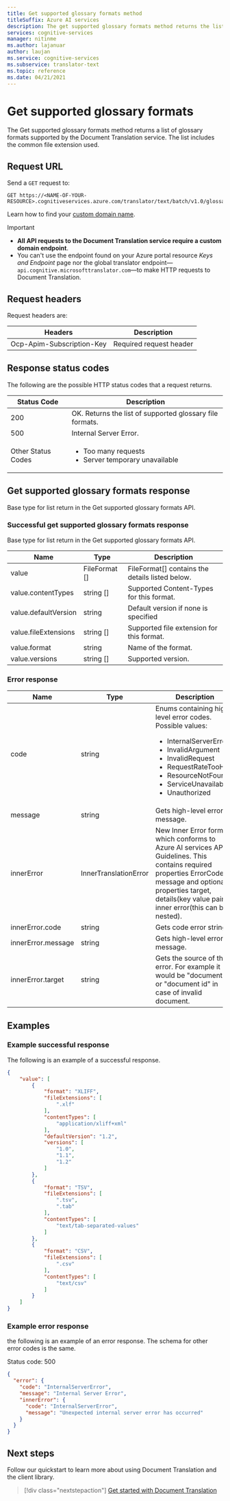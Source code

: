 ```yaml
---
title: Get supported glossary formats method
titleSuffix: Azure AI services
description: The get supported glossary formats method returns the list of supported glossary formats.
services: cognitive-services
manager: nitinme
ms.author: lajanuar
author: laujan
ms.service: cognitive-services
ms.subservice: translator-text
ms.topic: reference
ms.date: 04/21/2021
---
```


# Get supported glossary formats

The Get supported glossary formats method returns a list of glossary formats supported by the Document Translation service. The list includes the common file extension used.

## Request URL

Send a `GET` request to:
```HTTP
GET https://<NAME-OF-YOUR-RESOURCE>.cognitiveservices.azure.com/translator/text/batch/v1.0/glossaries/formats
```

Learn how to find your [custom domain name](../quickstarts/document-translation-rest-api.md).

> [!IMPORTANT]
>
> * **All API requests to the Document Translation service require a custom domain endpoint**.
> * You can't use the endpoint found on your Azure portal resource _Keys and Endpoint_ page nor the global translator endpoint—`api.cognitive.microsofttranslator.com`—to make HTTP requests to Document Translation.

## Request headers

Request headers are:

|Headers|Description|
|--- |--- |
|Ocp-Apim-Subscription-Key|Required request header|

## Response status codes

The following are the possible HTTP status codes that a request returns.

|Status Code|Description|
|--- |--- |
|200|OK. Returns the list of supported glossary file formats.|
|500|Internal Server Error.|
|Other Status Codes|<ul><li>Too many requests</li><li>Server temporary unavailable</li></ul>|


## Get supported glossary formats response

Base type for list return in the Get supported glossary formats API.

### Successful get supported glossary formats response

Base type for list return in the Get supported glossary formats API.

|Name|Type|Description|
|--- |--- |--- |
|value|FileFormat []|FileFormat[] contains the details listed below.|
|value.contentTypes|string []|Supported Content-Types for this format.|
|value.defaultVersion|string|Default version if none is specified|
|value.fileExtensions|string []| Supported file extension for this format.|
|value.format|string|Name of the format.|
|value.versions|string []| Supported version.|

### Error response

|Name|Type|Description|
|--- |--- |--- |
|code|string|Enums containing high-level error codes. Possible values:<br/><ul><li>InternalServerError</li><li>InvalidArgument</li><li>InvalidRequest</li><li>RequestRateTooHigh</li><li>ResourceNotFound</li><li>ServiceUnavailable</li><li>Unauthorized</li></ul>|
|message|string|Gets high-level error message.|
|innerError|InnerTranslationError|New Inner Error format which conforms to Azure AI services API Guidelines. This contains required properties ErrorCode, message and optional properties target, details(key value pair), inner error(this can be nested).|
|innerError.code|string|Gets code error string.|
|innerError.message|string|Gets high-level error message.|
|innerError.target|string|Gets the source of the error. For example it would be "documents" or "document id" in case of invalid document.|

## Examples

### Example successful response

The following is an example of a successful response.

```JSON
{
    "value": [
        {
            "format": "XLIFF",
            "fileExtensions": [
                ".xlf"
            ],
            "contentTypes": [
                "application/xliff+xml"
            ],
            "defaultVersion": "1.2",
            "versions": [
                "1.0",
                "1.1",
                "1.2"
            ]
        },
        {
            "format": "TSV",
            "fileExtensions": [
                ".tsv",
                ".tab"
            ],
            "contentTypes": [
                "text/tab-separated-values"
            ]
        },
        {
            "format": "CSV",
            "fileExtensions": [
                ".csv"
            ],
            "contentTypes": [
                "text/csv"
            ]
        }
    ]
}

```

### Example error response
the following is an example of an error response. The schema for other error codes is the same.

Status code: 500

```JSON
{
  "error": {
    "code": "InternalServerError",
    "message": "Internal Server Error",
    "innerError": {
      "code": "InternalServerError",
      "message": "Unexpected internal server error has occurred"
    }
  }
}
```

## Next steps

Follow our quickstart to learn more about using Document Translation and the client library.

> [!div class="nextstepaction"]
> [Get started with Document Translation](../quickstarts/document-translation-rest-api.md)
